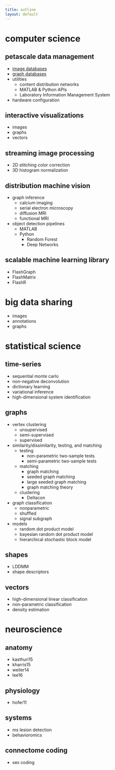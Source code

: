 ```yaml
---
title: outline
layout: default
---
```


# computer science

## petascale data management
- [image databases](https://github.com/neurodata/open-connectome)
- [graph databases](https://github.com/neurodata/ndgrutedb)
- utilities
	- content distribution networks
	- MATLAB & Python APIs
	- Laboratory Information Management System
- hardware configuration

## interactive visualizations
- images
- graphs
- vectors

## streaming image processing
- 2D stitching color correction 
- 3D histogram normalization

## distribution machine vision 
- graph inference
	- calcium imaging
	- serial electron microscopy
	- diffusion MRI
	- functional MRI
- object detection pipelines
	- MATLAB
	- Python
		- Random Forest
		- Deep Networks

## scalable machine learning library
- FlashGraph
- FlashMatrix
- FlashR

# big data sharing
- images
- annotations
- graphs

# statistical science

## time-series
- sequential monte carlo
- non-negative deconvolution
- dictionary learning
- variational inference
- high-dimensional system identification

## graphs

- vertex clustering
	- unsupervised
	- semi-supervised
	- supervised
- similarity/dissimilarity, testing, and matching
	- testing
		- non-parametric two-sample tests
		- semi-parametric two-sample tests
	- matching
		- graph matching
		- seeded graph matching
		- large seeded graph matching
		- graph matching theory
	- clustering
		- Deltacon
- graph classification
	- nonparametric
	- shuffled
	- signal subgraph
- models
	- random dot product model
	- bayesian random dot product model
	- hierarchical stochastic block model

## shapes
- LDDMM
- shape descriptors

## vectors
- high-dimensional linear classification
- non-parametric classification
- density estimation

# neuroscience

## anatomy
- kasthuri15
- kharris15
- weiler14
- lee16

## physiology
- hofer11

## systems
- ms lesion detection
- behavioromics

## connectome coding
- sex coding
